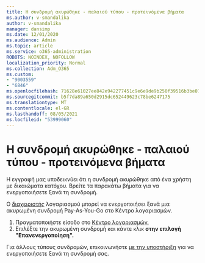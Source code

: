 ```yaml
---
title: Η συνδρομή ακυρώθηκε - παλαιού τύπου - προτεινόμενα βήματα
ms.author: v-smandalika
author: v-smandalika
manager: dansimp
ms.date: 12/01/2020
ms.audience: Admin
ms.topic: article
ms.service: o365-administration
ROBOTS: NOINDEX, NOFOLLOW
localization_priority: Normal
ms.collection: Adm_O365
ms.custom:
- "9003559"
- "6846"
ms.openlocfilehash: 71628e61027ee842e942277451c9e6e9de9b250f39516b3be076a2ee61fb68c3
ms.sourcegitcommit: b5f7da89a650d2915dc652449623c78be6247175
ms.translationtype: MT
ms.contentlocale: el-GR
ms.lasthandoff: 08/05/2021
ms.locfileid: "53999060"
---
```

# <a name="subscription-cancelled---legacy---recommended-steps"></a>Η συνδρομή ακυρώθηκε - παλαιού τύπου - προτεινόμενα βήματα

Η εγγραφή μας υποδεικνύει ότι η συνδρομή ακυρώθηκε από ένα χρήστη με δικαιώματα κατόχου. Βρείτε τα παρακάτω βήματα για να ενεργοποιήσετε ξανά τη συνδρομή.

Ο [διαχειριστής](https://docs.microsoft.com/azure/cost-management-billing/manage/billing-subscription-transfer?WT.mc_id=Portal-Microsoft_Azure_Support#whoisaa) λογαριασμού μπορεί να ενεργοποιήσει ξανά μια ακυρωμένη συνδρομή Pay-As-You-Go στο Κέντρο λογαριασμών.

1. Πραγματοποιήστε είσοδο στο [Κέντρο λογαριασμών.](https://account.azure.com/Subscriptions)
2. Επιλέξτε την ακυρωμένη συνδρομή και κάντε κλικ **στην επιλογή "Επανενεργοποίηση".**

Για άλλους τύπους συνδρομών, επικοινωνήστε [με την υποστήριξη](https://ms.portal.azure.com/#blade/Microsoft_Azure_Support/HelpAndSupportBlade/overview) για να ενεργοποιήσετε ξανά τη συνδρομή σας.

